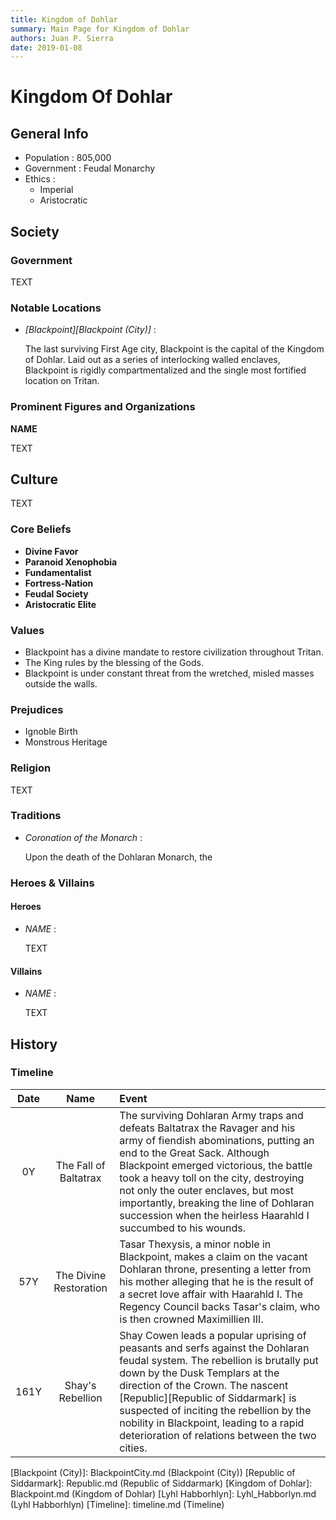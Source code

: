 ```yaml
---
title: Kingdom of Dohlar
summary: Main Page for Kingdom of Dohlar
authors: Juan P. Sierra
date: 2019-01-08
---
```


# Kingdom Of Dohlar

## General Info

- Population : 805,000
- Government : Feudal Monarchy
- Ethics :
    - Imperial
    - Aristocratic

## Society

### Government

TEXT

### Notable Locations

- *[Blackpoint][Blackpoint (City)]* :

    The last surviving First Age city, Blackpoint is the capital of the Kingdom of Dohlar. Laid out as a series of interlocking walled enclaves, Blackpoint is rigidly compartmentalized and the single most fortified location on Tritan.
    


### Prominent Figures and Organizations

**NAME**

TEXT



## Culture

TEXT

### Core Beliefs

- **Divine Favor**
- **Paranoid Xenophobia**
- **Fundamentalist**
- **Fortress-Nation**
- **Feudal Society**
- **Aristocratic Elite**
### Values

- Blackpoint has a divine mandate to restore civilization throughout Tritan.
- The King rules by the blessing of the Gods.
- Blackpoint is under constant threat from the wretched, misled masses outside the walls.
### Prejudices

- Ignoble Birth
- Monstrous Heritage
### Religion

TEXT

### Traditions

- *Coronation of the Monarch* :

    Upon the death of the Dohlaran Monarch, the 
    


### Heroes & Villains

#### Heroes

- *NAME* :

    TEXT
    


#### Villains

- *NAME* :

    TEXT
    


## History

### Timeline

Date | Name | Event
:---:|:----:|:----
0Y | The Fall of Baltatrax | The surviving Dohlaran Army traps and defeats Baltatrax the Ravager and his army of fiendish abominations, putting an end to the Great Sack. Although Blackpoint emerged victorious, the battle took a heavy toll on the city, destroying not only the outer enclaves, but most importantly, breaking the line of Dohlaran succession when the heirless Haarahld I succumbed to his wounds.
57Y | The Divine Restoration | Tasar Thexysis, a minor noble in Blackpoint, makes a claim on the vacant Dohlaran throne, presenting a letter from his mother alleging that he is the result of a secret love affair with Haarahld I. The Regency Council backs Tasar's claim, who is then crowned Maximillien III.
161Y | Shay's Rebellion | Shay Cowen leads a popular uprising of peasants and serfs against the Dohlaran feudal system. The rebellion is brutally put down by the Dusk Templars at the direction of the Crown. The nascent [Republic][Republic of Siddarmark] is suspected of inciting the rebellion by the nobility in Blackpoint, leading to a rapid deterioration of relations between the two cities.


[Gahrdynyr Trade House]: GahrdynyrTradeHouse.md (Gahrdynyr Trade House)
[Siddar City]: SiddarCity.md (Siddar City)
[Blackpoint (City)]: BlackpointCity.md (Blackpoint (City))
[Republic of Siddarmark]: Republic.md (Republic of Siddarmark)
[Kingdom of Dohlar]: Blackpoint.md (Kingdom of Dohlar)
[Lyhl Habborhlyn]: Lyhl_Habborlyn.md (Lyhl Habborhlyn)
[Timeline]: timeline.md (Timeline)